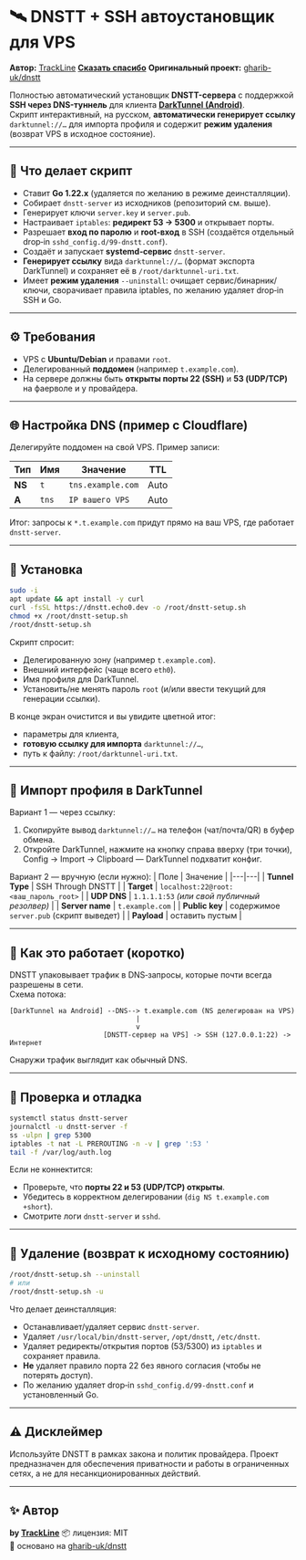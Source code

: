 # 🛰️ DNSTT + SSH автоустановщик для VPS
**Автор:** [TrackLine](https://github.com/TrackLine)
[**Сказать спасибо**](https://shalenkov.dev/about/)
**Оригинальный проект:** [gharib-uk/dnstt](https://github.com/gharib-uk/dnstt)

Полностью автоматический установщик **DNSTT-сервера** с поддержкой **SSH через DNS-туннель** для клиента [**DarkTunnel (Android)**](https://play.google.com/store/apps/details?id=net.darktunnel.app&pcampaignid=web_share).  
Скрипт интерактивный, на русском, **автоматически генерирует ссылку** `darktunnel://…` для импорта профиля и содержит **режим удаления** (возврат VPS в исходное состояние).

---

## 🚀 Что делает скрипт
- Ставит **Go 1.22.x** (удаляется по желанию в режиме деинсталляции).
- Собирает `dnstt-server` из исходников (репозиторий см. выше).
- Генерирует ключи `server.key` и `server.pub`.
- Настраивает `iptables`: **редирект 53 → 5300** и открывает порты.
- Разрешает **вход по паролю** и **root‑вход** в SSH (создаётся отдельный drop‑in `sshd_config.d/99-dnstt.conf`).
- Создаёт и запускает **systemd‑сервис** `dnstt-server`.
- **Генерирует ссылку** вида `darktunnel://…` (формат экспорта DarkTunnel) и сохраняет её в `/root/darktunnel-uri.txt`.
- Имеет **режим удаления** `--uninstall`: очищает сервис/бинарник/ключи, сворачивает правила iptables, по желанию удаляет drop‑in SSH и Go.

---

## ⚙️ Требования
- VPS с **Ubuntu/Debian** и правами `root`.
- Делегированный **поддомен** (например `t.example.com`).
- На сервере должны быть **открыты порты 22 (SSH)** и **53 (UDP/TCP)** на фаерволе и у провайдера.

---

## 🌐 Настройка DNS (пример с Cloudflare)

Делегируйте поддомен на свой VPS. Пример записи:

| Тип | Имя | Значение | TTL |
|---|---|---|---|
| **NS** | `t` | `tns.example.com` | Auto |
| **A**  | `tns` | `IP вашего VPS` | Auto |

Итог: запросы к `*.t.example.com` придут прямо на ваш VPS, где работает `dnstt-server`.

---

## 🔧 Установка

```bash
sudo -i
apt update && apt install -y curl
curl -fsSL https://dnstt.echo0.dev -o /root/dnstt-setup.sh
chmod +x /root/dnstt-setup.sh
/root/dnstt-setup.sh
```

Скрипт спросит:
- Делегированную зону (например `t.example.com`).
- Внешний интерфейс (чаще всего `eth0`).
- Имя профиля для DarkTunnel.
- Установить/не менять пароль `root` (и/или ввести текущий для генерации ссылки).

В конце экран очистится и вы увидите цветной итог:
- параметры для клиента,
- **готовую ссылку для импорта** `darktunnel://…`,
- путь к файлу: `/root/darktunnel-uri.txt`.

---

## 📱 Импорт профиля в DarkTunnel

Вариант 1 — через ссылку:
1. Скопируйте вывод `darktunnel://…` на телефон (чат/почта/QR) в буфер обмена.
2. Откройте DarkTunnel, нажмите на кнопку справа вверху (три точки), Config -> Import -> Clipboard — DarkTunnel подхватит конфиг.

Вариант 2 — вручную (если нужно):
| Поле | Значение |
|---|---|
| **Tunnel Type** | SSH Through DNSTT |
| **Target** | `localhost:22@root:<ваш_пароль_root>` |
| **UDP DNS** | `1.1.1.1:53` *(или свой публичный резолвер)* |
| **Server name** | `t.example.com` |
| **Public key** | содержимое `server.pub` (скрипт выведет) |
| **Payload** | оставить пустым |

---

## 🧩 Как это работает (коротко)

DNSTT упаковывает трафик в DNS‑запросы, которые почти всегда разрешены в сети.  
Схема потока:

```
[DarkTunnel на Android] --DNS--> t.example.com (NS делегирован на VPS)
                               |
                               v
                       [DNSTT-сервер на VPS] -> SSH (127.0.0.1:22) -> Интернет
```

Снаружи трафик выглядит как обычный DNS.

---

## 🧠 Проверка и отладка

```bash
systemctl status dnstt-server
journalctl -u dnstt-server -f
ss -ulpn | grep 5300
iptables -t nat -L PREROUTING -n -v | grep ':53 '
tail -f /var/log/auth.log
```

Если не коннектится:
- Проверьте, что **порты 22 и 53 (UDP/TCP) открыты**.
- Убедитесь в корректном делегировании (`dig NS t.example.com +short`).
- Смотрите логи `dnstt-server` и `sshd`.

---

## 🧼 Удаление (возврат к исходному состоянию)

```bash
/root/dnstt-setup.sh --uninstall
# или
/root/dnstt-setup.sh -u
```

Что делает деинсталляция:
- Останавливает/удаляет сервис `dnstt-server`.
- Удаляет `/usr/local/bin/dnstt-server`, `/opt/dnstt`, `/etc/dnstt`.
- Удаляет редиректы/открытия портов (53/5300) из `iptables` и сохраняет правила.
- **Не** удаляет правило порта 22 без явного согласия (чтобы не потерять доступ).
- По желанию удаляет drop‑in `sshd_config.d/99-dnstt.conf` и установленный Go.

---

## ⚠️ Дисклеймер

Используйте DNSTT в рамках закона и политик провайдера. Проект предназначен для обеспечения приватности и работы в ограниченных сетях, а не для несанкционированных действий.

---

## ✨ Автор

**by [TrackLine](https://github.com/TrackLine)** 
📦 лицензия: MIT  
🧩 основано на [gharib-uk/dnstt](https://github.com/gharib-uk/dnstt)
